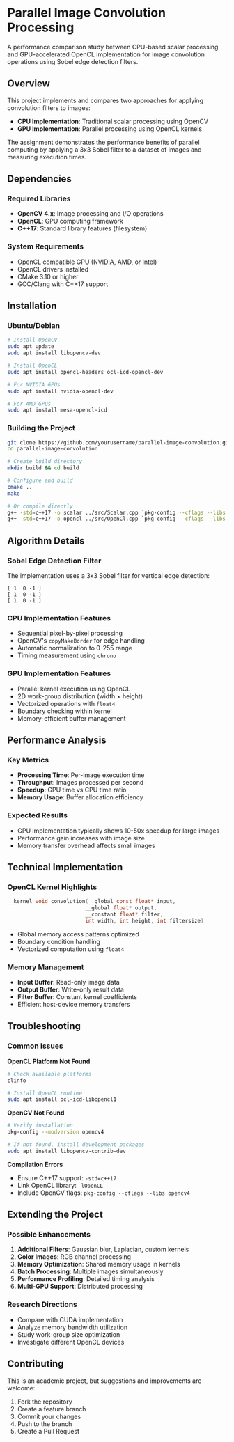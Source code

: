 # Parallel Image Convolution Processing

A performance comparison study between CPU-based scalar processing and GPU-accelerated OpenCL implementation for image convolution operations using Sobel edge detection filters.

## Overview

This project implements and compares two approaches for applying convolution filters to images:
- **CPU Implementation**: Traditional scalar processing using OpenCV
- **GPU Implementation**: Parallel processing using OpenCL kernels

The assignment demonstrates the performance benefits of parallel computing by applying a 3x3 Sobel filter to a dataset of images and measuring execution times.

## Dependencies

### Required Libraries
- **OpenCV 4.x**: Image processing and I/O operations
- **OpenCL**: GPU computing framework
- **C++17**: Standard library features (filesystem)

### System Requirements
- OpenCL compatible GPU (NVIDIA, AMD, or Intel)
- OpenCL drivers installed
- CMake 3.10 or higher
- GCC/Clang with C++17 support

## Installation

### Ubuntu/Debian
```bash
# Install OpenCV
sudo apt update
sudo apt install libopencv-dev

# Install OpenCL
sudo apt install opencl-headers ocl-icd-opencl-dev

# For NVIDIA GPUs
sudo apt install nvidia-opencl-dev

# For AMD GPUs
sudo apt install mesa-opencl-icd
```

### Building the Project
```bash
git clone https://github.com/yourusername/parallel-image-convolution.git
cd parallel-image-convolution

# Create build directory
mkdir build && cd build

# Configure and build
cmake ..
make

# Or compile directly
g++ -std=c++17 -o scalar ../src/Scalar.cpp `pkg-config --cflags --libs opencv4`
g++ -std=c++17 -o opencl ../src/OpenCl.cpp `pkg-config --cflags --libs opencv4` -lOpenCL
```

## Algorithm Details

### Sobel Edge Detection Filter
The implementation uses a 3x3 Sobel filter for vertical edge detection:
```
[ 1  0 -1 ]
[ 1  0 -1 ]
[ 1  0 -1 ]
```

### CPU Implementation Features
- Sequential pixel-by-pixel processing
- OpenCV's `copyMakeBorder` for edge handling
- Automatic normalization to 0-255 range
- Timing measurement using `chrono`

### GPU Implementation Features
- Parallel kernel execution using OpenCL
- 2D work-group distribution (width × height)
- Vectorized operations with `float4`
- Boundary checking within kernel
- Memory-efficient buffer management

## Performance Analysis

### Key Metrics
- **Processing Time**: Per-image execution time
- **Throughput**: Images processed per second
- **Speedup**: GPU time vs CPU time ratio
- **Memory Usage**: Buffer allocation efficiency

### Expected Results
- GPU implementation typically shows 10-50x speedup for large images
- Performance gain increases with image size
- Memory transfer overhead affects small images

## Technical Implementation

### OpenCL Kernel Highlights
```c
__kernel void convolution(__global const float* input, 
                         __global float* output, 
                         __constant float* filter, 
                         int width, int height, int filtersize)
```
- Global memory access patterns optimized
- Boundary condition handling
- Vectorized computation using `float4`

### Memory Management
- **Input Buffer**: Read-only image data
- **Output Buffer**: Write-only result data  
- **Filter Buffer**: Constant kernel coefficients
- Efficient host-device memory transfers

## Troubleshooting

### Common Issues

**OpenCL Platform Not Found**
```bash
# Check available platforms
clinfo

# Install OpenCL runtime
sudo apt install ocl-icd-libopencl1
```

**OpenCV Not Found**
```bash
# Verify installation
pkg-config --modversion opencv4

# If not found, install development packages
sudo apt install libopencv-contrib-dev
```

**Compilation Errors**
- Ensure C++17 support: `-std=c++17`
- Link OpenCL library: `-lOpenCL`
- Include OpenCV flags: `pkg-config --cflags --libs opencv4`

## Extending the Project

### Possible Enhancements
1. **Additional Filters**: Gaussian blur, Laplacian, custom kernels
2. **Color Images**: RGB channel processing
3. **Memory Optimization**: Shared memory usage in kernels
4. **Batch Processing**: Multiple images simultaneously
5. **Performance Profiling**: Detailed timing analysis
6. **Multi-GPU Support**: Distributed processing

### Research Directions
- Compare with CUDA implementation
- Analyze memory bandwidth utilization
- Study work-group size optimization
- Investigate different OpenCL devices

## Contributing

This is an academic project, but suggestions and improvements are welcome:
1. Fork the repository
2. Create a feature branch
3. Commit your changes
4. Push to the branch
5. Create a Pull Request
